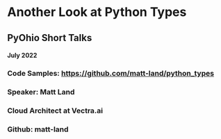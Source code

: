 # Another Look at Python Types

## PyOhio Short Talks
#### July 2022


### Code Samples: https://github.com/matt-land/python_types

### Speaker: Matt Land
### Cloud Architect at Vectra.ai 
### Github: matt-land
